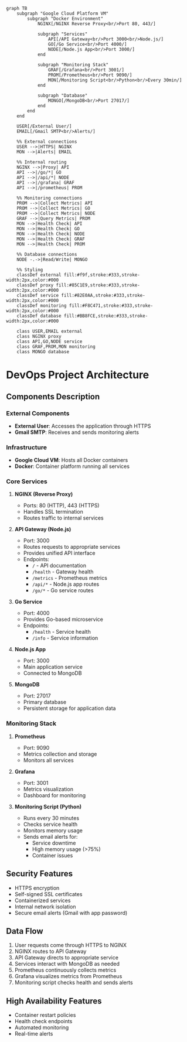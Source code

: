 ```mermaid
graph TB
    subgraph "Google Cloud Platform VM"
        subgraph "Docker Environment"
            NGINX[/NGINX Reverse Proxy<br/>Port 80, 443/]
            
            subgraph "Services"
                API[/API Gateway<br/>Port 3000<br/>Node.js/]
                GO[/Go Service<br/>Port 4000/]
                NODE[/Node.js App<br/>Port 3000/]
            end
            
            subgraph "Monitoring Stack"
                GRAF[/Grafana<br/>Port 3001/]
                PROM[/Prometheus<br/>Port 9090/]
                MON[/Monitoring Script<br/>Python<br/>Every 30min/]
            end
            
            subgraph "Database"
                MONGO[/MongoDB<br/>Port 27017/]
            end
        end
    end
    
    USER[/External User/]
    EMAIL[/Gmail SMTP<br/>Alerts/]
    
    %% External connections
    USER -->|HTTPS| NGINX
    MON -->|Alerts| EMAIL
    
    %% Internal routing
    NGINX -->|Proxy| API
    API -->|/go/*| GO
    API -->|/api/*| NODE
    API -->|/grafana| GRAF
    API -->|/prometheus| PROM
    
    %% Monitoring connections
    PROM -->|Collect Metrics| API
    PROM -->|Collect Metrics| GO
    PROM -->|Collect Metrics| NODE
    GRAF -->|Query Metrics| PROM
    MON -->|Health Check| API
    MON -->|Health Check| GO
    MON -->|Health Check| NODE
    MON -->|Health Check| GRAF
    MON -->|Health Check| PROM
    
    %% Database connections
    NODE -.->|Read/Write| MONGO
    
    %% Styling
    classDef external fill:#f9f,stroke:#333,stroke-width:2px,color:#000
    classDef proxy fill:#85C1E9,stroke:#333,stroke-width:2px,color:#000
    classDef service fill:#82E0AA,stroke:#333,stroke-width:2px,color:#000
    classDef monitoring fill:#F8C471,stroke:#333,stroke-width:2px,color:#000
    classDef database fill:#BB8FCE,stroke:#333,stroke-width:2px,color:#000
    
    class USER,EMAIL external
    class NGINX proxy
    class API,GO,NODE service
    class GRAF,PROM,MON monitoring
    class MONGO database
```

# DevOps Project Architecture

## Components Description

### External Components
- **External User**: Accesses the application through HTTPS
- **Gmail SMTP**: Receives and sends monitoring alerts

### Infrastructure
- **Google Cloud VM**: Hosts all Docker containers
- **Docker**: Container platform running all services

### Core Services
1. **NGINX (Reverse Proxy)**
   - Ports: 80 (HTTP), 443 (HTTPS)
   - Handles SSL termination
   - Routes traffic to internal services

2. **API Gateway (Node.js)**
   - Port: 3000
   - Routes requests to appropriate services
   - Provides unified API interface
   - Endpoints:
     - `/` - API documentation
     - `/health` - Gateway health
     - `/metrics` - Prometheus metrics
     - `/api/*` - Node.js app routes
     - `/go/*` - Go service routes

3. **Go Service**
   - Port: 4000
   - Provides Go-based microservice
   - Endpoints:
     - `/health` - Service health
     - `/info` - Service information

4. **Node.js App**
   - Port: 3000
   - Main application service
   - Connected to MongoDB

5. **MongoDB**
   - Port: 27017
   - Primary database
   - Persistent storage for application data

### Monitoring Stack
1. **Prometheus**
   - Port: 9090
   - Metrics collection and storage
   - Monitors all services

2. **Grafana**
   - Port: 3001
   - Metrics visualization
   - Dashboard for monitoring

3. **Monitoring Script (Python)**
   - Runs every 30 minutes
   - Checks service health
   - Monitors memory usage
   - Sends email alerts for:
     - Service downtime
     - High memory usage (>75%)
     - Container issues

## Security Features
- HTTPS encryption
- Self-signed SSL certificates
- Containerized services
- Internal network isolation
- Secure email alerts (Gmail with app password)

## Data Flow
1. User requests come through HTTPS to NGINX
2. NGINX routes to API Gateway
3. API Gateway directs to appropriate service
4. Services interact with MongoDB as needed
5. Prometheus continuously collects metrics
6. Grafana visualizes metrics from Prometheus
7. Monitoring script checks health and sends alerts

## High Availability Features
- Container restart policies
- Health check endpoints
- Automated monitoring
- Real-time alerts

